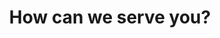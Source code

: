 ---
name: CTA footer
cover-image: /assets/img/about.png
title: >
    <span class="block">
        How can we
    </span>
    <span class="block text-green-500">
        serve you?
    </span>
message: If you think we’d be a good fit for your next project,<br/>please reach out and inquire with us.<br/>We look forward to hearing from you soon.
button-title: Contact us
button-link: /contact
---